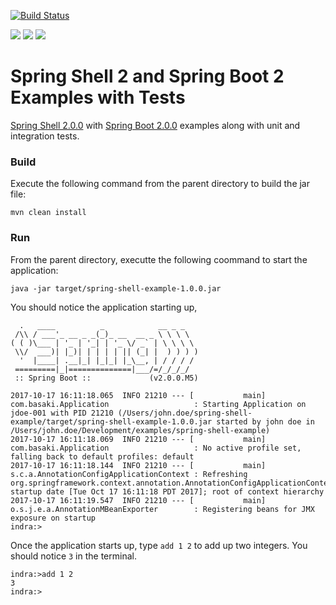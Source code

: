 [![Build Status][travis-badge]][travis-badge-url]

![](./img/spring-shell.png) ![](./img/plus.png) ![](./img/spring-boot.png)

Spring Shell 2 and Spring Boot 2 Examples with Tests
=====================================================

[Spring Shell 2.0.0](https://docs.spring.io/spring-shell/docs/2.0.0.M2/reference/htmlsingle/#_getting_started) 
with [Spring Boot 2.0.0](https://docs.spring.io/spring-boot/docs/2.0.0.M5/reference/htmlsingle/) examples along with unit and integration tests.

### Build
Execute the following command from the parent directory to build the jar file:
```
mvn clean install
```

### Run
From the parent directory, executte the following coommand to start the application:
```
java -jar target/spring-shell-example-1.0.0.jar
```

You should notice the application starting up,
```
  .   ____          _            __ _ _
 /\\ / ___'_ __ _ _(_)_ __  __ _ \ \ \ \
( ( )\___ | '_ | '_| | '_ \/ _` | \ \ \ \
 \\/  ___)| |_)| | | | | || (_| |  ) ) ) )
  '  |____| .__|_| |_|_| |_\__, | / / / /
 =========|_|==============|___/=/_/_/_/
 :: Spring Boot ::             (v2.0.0.M5)

2017-10-17 16:11:18.065  INFO 21210 --- [           main] com.basaki.Application                   : Starting Application on jdoe-001 with PID 21210 (/Users/john.doe/spring-shell-example/target/spring-shell-example-1.0.0.jar started by john doe in /Users/john.doe/Development/examples/spring-shell-example)
2017-10-17 16:11:18.069  INFO 21210 --- [           main] com.basaki.Application                   : No active profile set, falling back to default profiles: default
2017-10-17 16:11:18.144  INFO 21210 --- [           main] s.c.a.AnnotationConfigApplicationContext : Refreshing org.springframework.context.annotation.AnnotationConfigApplicationContext@34033bd0: startup date [Tue Oct 17 16:11:18 PDT 2017]; root of context hierarchy
2017-10-17 16:11:19.547  INFO 21210 --- [           main] o.s.j.e.a.AnnotationMBeanExporter        : Registering beans for JMX exposure on startup
indra:>
```

Once the application starts up, type `add 1 2` to add up two integers. You should notice `3` in the terminal.
```
indra:>add 1 2
3
indra:>
```

[travis-badge]: https://travis-ci.org/indrabasak/spring-shell-example.svg?branch=master
[travis-badge-url]: https://travis-ci.org/indrabasak/spring-shell-example/
